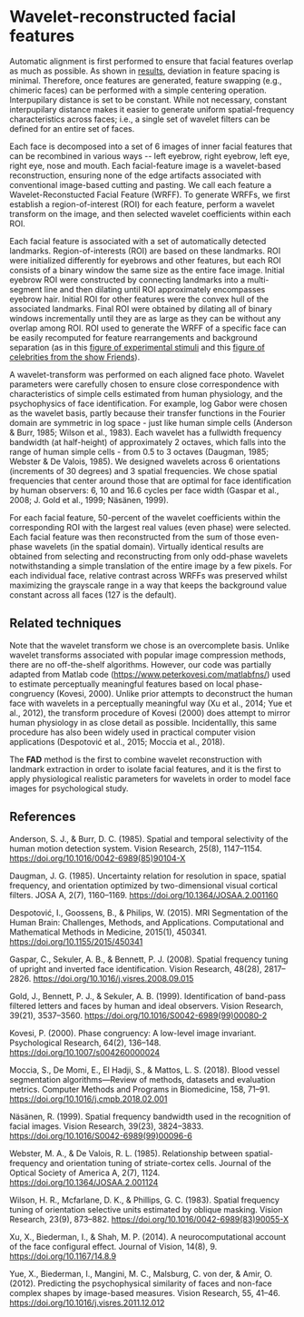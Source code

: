 # Wavelet-reconstructed facial features

Automatic alignment is first performed to ensure that facial features overlap as much as possible. As shown in [results](../../results/README.md), deviation in feature spacing is minimal. Therefore, once features are generated, feature swapping (e.g., chimeric faces) can be performed with a simple centering operation. Interpupilary distance is set to be constant. While not necessary, constant interpupilary distance makes it easier to generate uniform spatial-frequency characteristics across faces; i.e., a single set of wavelet filters can be defined for an entire set of faces.

Each face is decomposed into a set of 6 images of inner facial features that can be recombined in various ways -- left eyebrow, right eyebrow, left eye, right eye, nose and mouth. Each facial-feature image is a wavelet-based reconstruction, ensuring none of the edge artifacts associated with conventional image-based cutting and pasting. We call each feature a Wavelet-Reconstucted Facial Feature (WRFF). To generate WRFFs, we first establish a region-of-interest (ROI) for each feature, perform a wavelet transform on the image, and then selected wavelet coefficients within each ROI.

Each facial feature is associated with a set of automatically detected landmarks. Region-of-interests (ROI) are based on these landmarks. ROI were initialized differently for eyebrows and other features, but each ROI consists of a binary window the same size as the entire face image. Initial eyebrow ROI were constructed by connecting landmarks into a multi-segment line and then dilating until ROI approximately encompasses eyebrow hair. Initial ROI for other features were the convex hull of the associated landmarks. Final ROI were obtained by dilating all of binary windows incrementally until they are as large as they can be without any overlap among ROI. ROI used to generate the WRFF of a specific face can be easily recomputed for feature rearrangements and background separation (as in this [figure of experimental stimuli](../../demos/features/fig-demos-features.png) and this [figure of celebrities from the show Friends](../../results/collage-friends-labeled.png)).

A wavelet-transform was performed on each aligned face photo. Wavelet parameters were carefully chosen to ensure close correspondence with characteristics of simple cells estimated from human physiology, and the psychophysics of face identification. For example, log Gabor were chosen as the wavelet basis, partly because their transfer functions in the Fourier domain are symmetric in log space - just like human simple cells (Anderson & Burr, 1985; Wilson et al., 1983). Each wavelet has a fullwidth frequency bandwidth (at half-height) of approximately 2 octaves, which falls into the range of human simple cells - from 0.5 to 3 octaves (Daugman, 1985; Webster & De Valois, 1985). We designed wavelets across 6 orientations (increments of 30 degrees) and 3 spatial frequencies. We chose spatial frequencies that center around those that are optimal for face identification by human observers: 6, 10 and 16.6 cycles per face width (Gaspar et al., 2008; J. Gold et al., 1999; Näsänen, 1999).

For each facial feature, 50-percent of the wavelet coefficients within the corresponding ROI with the largest real values (even phase) were selected. Each facial feature was then reconstructed from the sum of those even-phase wavelets (in the spatial domain). Virtually identical results are obtained from selecting and reconstructing from only odd-phase wavelets notwithstanding a simple translation of the entire image by a few pixels. For each individual face, relative contrast across WRFFs was preserved whilst maximizing the grayscale range in a way that keeps the background value constant across all faces (127 is the default).

## Related techniques

Note that the wavelet transform we chose is an overcomplete basis. Unlike wavelet transforms associated with popular image compression methods, there are no off-the-shelf algorithms. However, our code was partially adapted from Matlab code (https://www.peterkovesi.com/matlabfns/) used to estimate perceptually meaningful features based on local phase-congruency (Kovesi, 2000). Unlike prior attempts to deconstruct the human face with wavelets in a perceptually meaningful way (Xu et al., 2014; Yue et al., 2012), the transform procedure of Kovesi (2000) does attempt to mirror human physiology in as close detail as possible. Incidentallly, this same procedure has also been widely used in practical computer vision applications (Despotović et al., 2015; Moccia et al., 2018). 

The **FAD** method is the first to combine wavelet reconstruction with landmark extraction in order to isolate facial features, and it is the first to apply physiological realistic parameters for wavelets in order to model face images for psychological study.

## References

Anderson, S. J., & Burr, D. C. (1985). Spatial and temporal selectivity of the human motion detection system. Vision Research, 25(8), 1147–1154. https://doi.org/10.1016/0042-6989(85)90104-X

Daugman, J. G. (1985). Uncertainty relation for resolution in space, spatial frequency, and orientation optimized by two-dimensional visual cortical filters. JOSA A, 2(7), 1160–1169. https://doi.org/10.1364/JOSAA.2.001160

Despotović, I., Goossens, B., & Philips, W. (2015). MRI Segmentation of the Human Brain: Challenges, Methods, and Applications. Computational and Mathematical Methods in Medicine, 2015(1), 450341. https://doi.org/10.1155/2015/450341

Gaspar, C., Sekuler, A. B., & Bennett, P. J. (2008). Spatial frequency tuning of upright and inverted face identification. Vision Research, 48(28), 2817–2826. https://doi.org/10.1016/j.visres.2008.09.015

Gold, J., Bennett, P. J., & Sekuler, A. B. (1999). Identification of band-pass filtered letters and faces by human and ideal observers. Vision Research, 39(21), 3537–3560. https://doi.org/10.1016/S0042-6989(99)00080-2

Kovesi, P. (2000). Phase congruency: A low-level image invariant. Psychological Research, 64(2), 136–148. https://doi.org/10.1007/s004260000024

Moccia, S., De Momi, E., El Hadji, S., & Mattos, L. S. (2018). Blood vessel segmentation algorithms—Review of methods, datasets and evaluation metrics. Computer Methods and Programs in Biomedicine, 158, 71–91. https://doi.org/10.1016/j.cmpb.2018.02.001

Näsänen, R. (1999). Spatial frequency bandwidth used in the recognition of facial images. Vision Research, 39(23), 3824–3833. https://doi.org/10.1016/S0042-6989(99)00096-6

Webster, M. A., & De Valois, R. L. (1985). Relationship between spatial-frequency and orientation tuning of striate-cortex cells. Journal of the Optical Society of America A, 2(7), 1124. https://doi.org/10.1364/JOSAA.2.001124

Wilson, H. R., Mcfarlane, D. K., & Phillips, G. C. (1983). Spatial frequency tuning of orientation selective units estimated by oblique masking. Vision Research, 23(9), 873–882. https://doi.org/10.1016/0042-6989(83)90055-X

Xu, X., Biederman, I., & Shah, M. P. (2014). A neurocomputational account of the face configural effect. Journal of Vision, 14(8), 9. https://doi.org/10.1167/14.8.9

Yue, X., Biederman, I., Mangini, M. C., Malsburg, C. von der, & Amir, O. (2012). Predicting the psychophysical similarity of faces and non-face complex shapes by image-based measures. Vision Research, 55, 41–46. https://doi.org/10.1016/j.visres.2011.12.012
